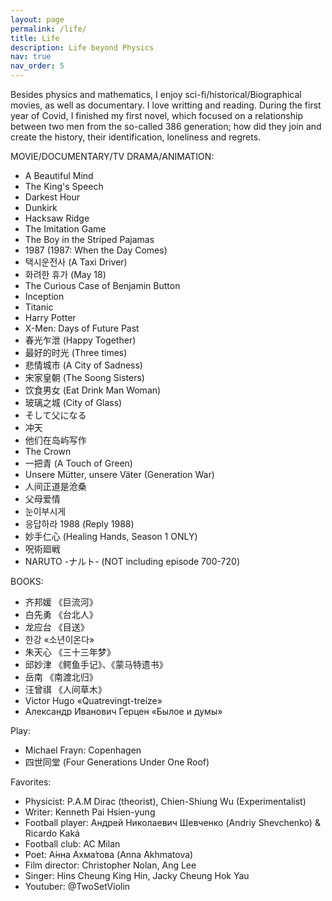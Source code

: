 ```yaml
---
layout: page
permalink: /life/
title: Life 
description: Life beyond Physics
nav: true
nav_order: 5
---
```


Besides physics and mathematics, I enjoy sci-fi/historical/Biographical movies, as well as documentary. I love writting and reading. During the first year of Covid, I finished my first novel, which focused on a relationship between two men from the so-called 386 generation; how did they join and create the history, their identification, loneliness and regrets. 

MOVIE/DOCUMENTARY/TV DRAMA/ANIMATION:
- A Beautiful Mind
- The King's Speech
- Darkest Hour
- Dunkirk
- Hacksaw Ridge
- The Imitation Game
- The Boy in the Striped Pajamas
- 1987 (1987: When the Day Comes)
- 택시운전사 (A Taxi Driver)
- 화려한 휴가 (May 18)
- The Curious Case of Benjamin Button
- Inception
- Titanic
- Harry Potter
- X-Men: Days of Future Past
- 春光乍泄 (Happy Together)
- 最好的时光 (Three times)
- 悲情城市 (A City of Sadness)
- 宋家皇朝 (The Soong Sisters)
- 饮食男女 (Eat Drink Man Woman)
- 玻璃之城 (City of Glass)
- そして父になる
- 冲天
- 他们在岛屿写作
- The Crown
- 一把青 (A Touch of Green)
- Unsere Mütter, unsere Väter (Generation War)
- 人间正道是沧桑
- 父母爱情
- 눈이부시게
- 응답하라 1988 (Reply 1988)
- 妙手仁心 (Healing Hands, Season 1 ONLY)
- 呪術廻戦
- NARUTO -ナルト- (NOT including episode 700-720)

BOOKS:
- 齐邦媛 《巨流河》
- 白先勇 《台北人》 
- 龙应台 《目送》 
- 한강 «소년이온다» 
- 朱天心 《三十三年梦》
- 邱妙津 《鳄鱼手记》、《蒙马特遗书》
- 岳南 《南渡北归》
- 汪曾祺 《人间草木》
- Victor Hugo «Quatrevingt-treize» 
- Александр Иванович Герцен «Былое и думы» 

Play:
- Michael Frayn: Copenhagen
- 四世同堂 (Four Generations Under One Roof)

Favorites:
- Physicist: P.A.M Dirac (theorist), Chien-Shiung Wu (Experimentalist)
- Writer: Kenneth Pai Hsien-yung
- Football player: Андрей Николаевич Шевченко (Andriy Shevchenko) & Ricardo Kaká
- Football club: AC Milan
- Poet: А́нна Ахма́това (Anna Akhmatova)
- Film director: Christopher Nolan, Ang Lee
- Singer: Hins Cheung King Hin, Jacky Cheung Hok Yau
- Youtuber: @TwoSetViolin 
